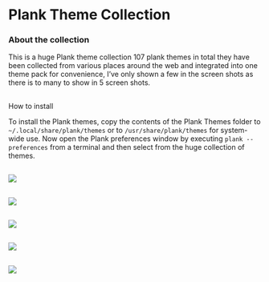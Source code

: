 # Plank Theme Collection

### About the collection

This is a huge Plank theme collection 107 plank themes in total they have been collected from various places around the web and integrated into one theme pack for convenience, I’ve only shown a few in the screen shots as there is to many to show in 5 screen shots.

##

How to install

To install the Plank themes, copy the contents of the Plank Themes folder to `~/.local/share/plank/themes` or to `/usr/share/plank/themes` for system-wide use. Now open the Plank preferences window by executing `plank --preferences` from a terminal and then select from the huge collection of themes.

##

![](https://cn.pling.com/img/5/3/9/d/2dd54658e1229b28ff32b80ff8b6bdd93c39.png)
##
![](https://cn.pling.com/img/9/4/5/1/c5d382cf778c9318f43b72ebeae0e823c73e.png)
##
![](https://cn.pling.com/img/2/b/6/1/de5631bb0b7c8198aef3e3838eb971862475.png)
##
![](https://cn.pling.com/img/b/6/f/f/98cde920af4548e0a4c83e009f17f9d7ce0a.png)
##
![](https://cn.pling.com/img/9/a/6/3/afe79752be73718e79e3cec450bc5f9e239b.png)
